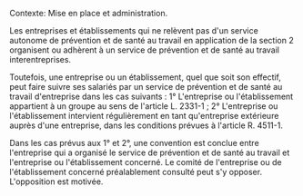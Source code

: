 Contexte: Mise en place et administration.

Les entreprises et établissements qui ne relèvent pas d'un service autonome de prévention et de santé au travail en application de la section 2 organisent ou adhèrent à un service de prévention et de santé au travail interentreprises.

Toutefois, une entreprise ou un établissement, quel que soit son effectif, peut faire suivre ses salariés par un service de prévention et de santé au travail d'entreprise dans les cas suivants : 1° L'entreprise ou l'établissement appartient à un groupe au sens de l'article L. 2331-1 ; 2° L'entreprise ou l'établissement intervient régulièrement en tant qu'entreprise extérieure auprès d'une entreprise, dans les conditions prévues à l'article R. 4511-1.

Dans les cas prévus aux 1° et 2°, une convention est conclue entre l'entreprise qui a organisé le service de prévention et de santé au travail et l'entreprise ou l'établissement concerné. Le comité de l'entreprise ou de l'établissement concerné préalablement consulté peut s'y opposer. L'opposition est motivée.